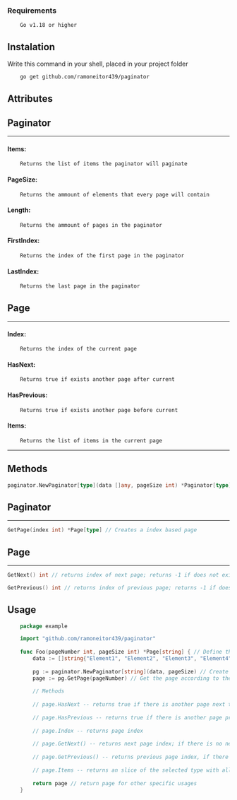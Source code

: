 ### Requirements

```
    Go v1.18 or higher
```

## Instalation

Write this command in your shell, placed in your project folder

``` bash
    go get github.com/ramoneitor439/paginator
```

## Attributes



## Paginator

---
#### Items:
```
    Returns the list of items the paginator will paginate
```
#### PageSize:
```
    Returns the ammount of elements that every page will contain
```
#### Length:
```
    Returns the ammount of pages in the paginator
```
#### FirstIndex:
```
    Returns the index of the first page in the paginator
```
#### LastIndex:
```
    Returns the last page in the paginator
```
## Page

---
#### Index:
```
    Returns the index of the current page
```
#### HasNext:
```
    Returns true if exists another page after current
```
#### HasPrevious:
```
    Returns true if exists another page before current
```
#### Items:
```
    Returns the list of items in the current page
```
---

## Methods
```go
paginator.NewPaginator[type](data []any, pageSize int) *Paginator[type] // Create the paginator 
```
## Paginator

---
```go
GetPage(index int) *Page[type] // Creates a index based page 
```

## Page

---
```go
GetNext() int // returns index of next page; returns -1 if does not exist
```
```go
GetPrevious() int // returns index of previous page; returns -1 if does not exist
```



## Usage

``` go
    package example

    import "github.com/ramoneitor439/paginator"
    
    func Foo(pageNumber int, pageSize int) *Page[string] { // Define the type of data wich will contain the pages
        data := []string{"Element1", "Element2", "Element3", "Element4", "Element5"} // Get all the data you want to paginate
        
        pg := paginator.NewPaginator[string](data, pageSize) // Create a paginator according to the data type and the page size
        page := pg.GetPage(pageNumber) // Get the page according to the page number
        
        // Methods
        
        // page.HasNext -- returns true if there is another page next to it available
        
        // page.HasPrevious -- returns true if there is another page previous to it available
        
        // page.Index -- returns page index
        
        // page.GetNext() -- returns next page index; if there is no next page returns -1
        
        // page.GetPrevious() -- returns previous page index, if there is no previous page returns -1
        
        // page.Items -- returns an slice of the selected type with all page elements
        
        return page // return page for other specific usages  
    }
```